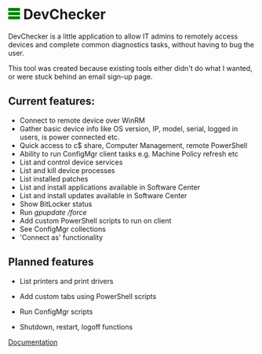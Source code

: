 # ![logo](/documentation/images/logo-24.png) DevChecker 



DevChecker is a little application to allow IT admins to remotely access devices and complete common diagnostics tasks, without having to bug the user.

This tool was created because existing tools either didn't do what I wanted, or were stuck behind an email sign-up page. 

## Current features:

* Connect to remote device over WinRM
* Gather basic device info like OS version, IP, model, serial, logged in users, is power connected etc.
* Quick access to c$ share, Computer Management, remote PowerShell
* Ability to run ConfigMgr client tasks e.g. Machine Policy refresh etc
* List and control device services
* List and kill device processes
* List installed patches
* List and install applications available in Software Center
* List and install updates available in Software Center
* Show BitLocker status
* Run *gpupdate /force*
* Add custom PowerShell scripts to run on client
* See ConfigMgr collections
* 'Connect as' functionality

## Planned features

* List printers and print drivers
* Add custom tabs using PowerShell scripts
* Run ConfigMgr scripts

* Shutdown, restart, logoff functions

[Documentation](/documentation/README.md)

